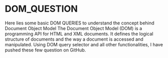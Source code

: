 # DOM_QUESTION
Here lies some basic DOM QUERIES to understand the concept behind Document Object Model
The Document Object Model (DOM) is a programming API for HTML and XML documents.
It defines the logical structure of documents and the way a document is accessed and manipulated.
Using DOM query selector and all other functionalities, I have pushed these few question on GitHub.
